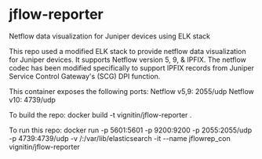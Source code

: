 # jflow-reporter
Netflow data visualization for Juniper devices using ELK stack

This repo used a modified ELK stack to provide netflow data visualization for Juniper devices. It supports Netflow version 5, 9, & IPFIX. The netflow codec has been modified specifically to support IPFIX records from Juniper Service Control Gateway's (SCG) DPI function.

This container exposes the following ports:
Netflow v5,9: 2055/udp
Netflow v10: 4739/udp

To build the repo:
docker build -t vignitin/jflow-reporter .


To run this repo:
docker run -p 5601:5601 -p 9200:9200 -p 2055:2055/udp -p 4739:4739/udp -v <local host>/<directory>:/var/lib/elasticsearch -it --name jflowrep_con vignitin/jflow-reporter

